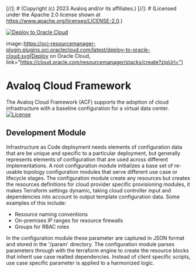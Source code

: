 [//]: # (Copyright (c) 2023 Avaloq and/or its affiliates.)
[//]: # (Licensed under the Apache 2.0 license shown at https://www.apache.org/licenses/LICENSE-2.0.)

[![Deploy to Oracle Cloud](https://oci-resourcemanager-plugin.plugins.oci.oraclecloud.com/latest/deploy-to-oracle-cloud.svg)](https://cloud.oracle.com/resourcemanager/stacks/create?zipUrl=https://github.com/avaloqcloud/terraform-oci-ocloud-configuration/master.zip)


image::https://oci-resourcemanager-plugin.plugins.oci.oraclecloud.com/latest/deploy-to-oracle-cloud.svg[Deploy on Oracle Cloud, link="https://cloud.oracle.com/resourcemanager/stacks/create?zipUrl="]

# Avaloq Cloud Framework


The Avaloq Cloud Framework (ACF) supports the adoption of cloud infrastructure with a baseline configuration for a virtual data center. [![License](https://img.shields.io/badge/license-apache-green)](https://www.apache.org/licenses/LICENSE-2.0)

## Development Module

Infrastructure as Code deployment needs elements of configuration data that are be unique and specific to a particular deployment, but generally represents elements of configuration that are used across different implementations. A root configuration module initializes a base set of re-usable topology configuration modules that serve different use case or lifecycle stages. The configuration module create any resources but creates the resources definitions for cloud provider specific provisioning modules, it makes Terraform settings dynamic, taking cloud controller input and dependencies into account to output template configuration data. Some examples of this include:

- Resource naming conventions
- On-premises IP ranges for resource firewalls
- Groups for RBAC roles

In the configuration module these parameter are captured in JSON format and stored in the '/param' directory. The configuration module parses parameters through with the terraform engine to create the resource blocks that inherit use case realted dependencies. Instead of client specific scripts, use case specific parameter is applied to a harmonized logic.
